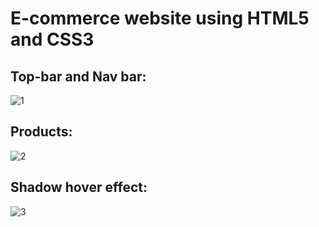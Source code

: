 # E-commerce website using HTML5 and CSS3
## Top-bar and Nav bar:
![1](https://github.com/Xlcr-02/sample/assets/85823685/823d6289-4e2c-4b51-a0d3-357591865e66)
## Products:
![2](https://github.com/Xlcr-02/sample/assets/85823685/b8382fbf-a0ff-4301-a3be-a94b70a9cfda)

## Shadow hover effect:
![3](https://github.com/Xlcr-02/sample/assets/85823685/c37797df-95eb-48db-9860-0bd6f2dcb052)

